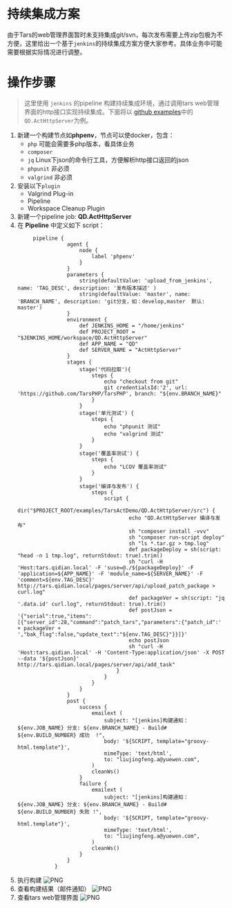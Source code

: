 # 持续集成方案
由于Tars的web管理界面暂时未支持集成git/svn，每次发布需要上传zip包极为不方便，这里给出一个基于`jenkins`的持续集成方案方便大家参考。具体业务中可能需要根据实际情况进行调整。

# 操作步骤
> 这里使用 `jenkins` 的pipeline 构建持续集成环境，通过调用tars web管理界面的http接口实现持续集成。下面将以 [github examples](https://github.com/TarsPHP/TarsPHP/tree/master/examples)中的 `QD.ActHttpServer`为例。

1. 新建一个构建节点如**phpenv**，节点可以使docker，包含：
    - `php` 可能会需要多php版本，看具体业务
    - `composer`
    - `jq` Linux下json的命令行工具，方便解析http接口返回的json
    - `phpunit` 非必须
    - `valgrind` 非必须
2. 安装以下`plugin`
    - Valgrind Plug-in
    - Pipeline
    - Workspace Cleanup Plugin
3. 新建一个pipeline job: **QD.ActHttpServer**
3. 在 **Pipeline** 中定义如下 script：
    ```
         pipeline {
                    agent {
                        node {
                            label 'phpenv'
                        }
                    }
                    parameters { 
                        string(defaultValue: 'upload_from_jenkins', name: 'TAG_DESC', description: '发布版本描述' )
                        string(defaultValue: 'master', name: 'BRANCH_NAME', description: 'git分支，如：develop,master  默认: master')
                    }
                    environment {
                        def JENKINS_HOME = "/home/jenkins"
                        def PROJECT_ROOT = "$JENKINS_HOME/workspace/QD.ActHttpServer"
                        def APP_NAME = "QD"
                        def SERVER_NAME = "ActHttpServer"
                    }
                    stages {
                        stage('代码拉取'){
                            steps {
                                echo "checkout from git"
                                git credentialsId:'2', url: 'https://github.com/TarsPHP/TarsPHP', branch: "${env.BRANCH_NAME}"
                            }
                        }
                        stage('单元测试') {
                            steps {
                                echo "phpunit 测试"
                                echo "valgrind 测试"
                            }
                        }
                        stage('覆盖率测试') {
                            steps {
                                echo "LCOV 覆盖率测试"
                            }
                        }
                        stage('编译与发布') {
                            steps {
                                script {
                                    dir("$PROJECT_ROOT/examples/TarsActDemo/QD.ActHttpServer/src") {
                                        echo "QD.ActHttpServer 编译与发布"
                                        sh "composer install -vvv"
                                        sh "composer run-script deploy"
                                        sh "ls *.tar.gz > tmp.log"
                                        def packageDeploy = sh(script: "head -n 1 tmp.log", returnStdout: true).trim()
                                        sh "curl -H 'Host:tars.qidian.local' -F 'suse=@./${packageDeploy}' -F 'application=${APP_NAME}' -F 'module_name=${SERVER_NAME}' -F 'comment=${env.TAG_DESC}' http://tars.qidian.local/pages/server/api/upload_patch_package > curl.log"
                                        def packageVer = sh(script: "jq '.data.id' curl.log", returnStdout: true).trim()
                                        def postJson = '{"serial":true,"items":[{"server_id":28,"command":"patch_tars","parameters":{"patch_id":' + packageVer + ',"bak_flag":false,"update_text":"${env.TAG_DESC}"}}]}'
                                        echo postJson
                                        sh "curl -H 'Host:tars.qidian.local' -H 'Content-Type:application/json' -X POST --data '${postJson}' http://tars.qidian.local/pages/server/api/add_task"
                                    }
                                }
                            }
                        }
                    }
                    post {
                        success {
                            emailext (
                                subject: "[jenkins]构建通知：${env.JOB_NAME} 分支: ${env.BRANCH_NAME} - Build# ${env.BUILD_NUMBER} 成功  !",
                                body: '${SCRIPT, template="groovy-html.template"}',
                                mimeType: 'text/html',
                                to: "liujingfeng.a@yuewen.com",
                            )
                            cleanWs()
                        }
                        failure {
                            emailext (
                                subject: "[jenkins]构建通知：${env.JOB_NAME} 分支: ${env.BRANCH_NAME} - Build# ${env.BUILD_NUMBER} 失败 !",
                                body: '${SCRIPT, template="groovy-html.template"}',
                                mimeType: 'text/html',
                                to: "liujingfeng.a@yuewen.com",
                            )
                            cleanWs()
                        }
                    }
                }
    ```
4. 执行构建
    ![PNG](../image/build_with_parameters.png)
5. 查看构建结果（邮件通知）
    ![PNG](../image/stage_view.png)
5. 查看tars web管理界面
    ![PNG](../image/tars_web.png)